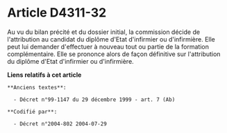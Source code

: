 # Article D4311-32

Au vu du bilan précité et du dossier initial, la commission décide de l'attribution au candidat du diplôme d'Etat d'infirmier
ou d'infirmière. Elle peut lui demander d'effectuer à nouveau tout ou partie de la formation complémentaire. Elle se prononce
alors de façon définitive sur l'attribution du diplôme d'Etat d'infirmier ou d'infirmière.

**Liens relatifs à cet article**

	**Anciens textes**:

	  - Décret n°99-1147 du 29 décembre 1999 - art. 7 (Ab)

	**Codifié par**:

	  - Décret n°2004-802 2004-07-29
